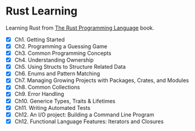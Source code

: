 # Rust Learning

Learning Rust from [The Rust Programming Language](https://doc.rust-lang.org/book/title-page.html) book.

- [x] Ch1.  Getting Started
- [x] Ch2.  Programming a Guessing Game
- [x] Ch3.  Common Programming Concepts
- [x] Ch4.  Understanding Ownership
- [x] Ch5.  Using Structs to Structure Related Data
- [x] Ch6.  Enums and Pattern Matching
- [x] Ch7.  Managing Growing Projects with Packages, Crates, and Modules
- [x] Ch8.  Common Collections
- [x] Ch9.  Error Handling
- [x] Ch10. Generice Types, Traits & Lifetimes
- [x] Ch11. Writing Automated Tests
- [x] Ch12. An I/O project: Building a Command Line Program
- [x] Ch12. Functional Language Features: Iterators and Closures
